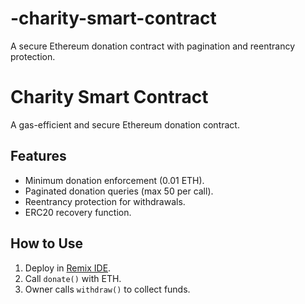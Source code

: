 # -charity-smart-contract
A secure Ethereum donation contract with pagination and reentrancy protection.
# Charity Smart Contract

A gas-efficient and secure Ethereum donation contract.

## Features
- Minimum donation enforcement (0.01 ETH).
- Paginated donation queries (max 50 per call).
- Reentrancy protection for withdrawals.
- ERC20 recovery function.

## How to Use
1. Deploy in [Remix IDE](https://remix.ethereum.org).
2. Call `donate()` with ETH.
3. Owner calls `withdraw()` to collect funds.
